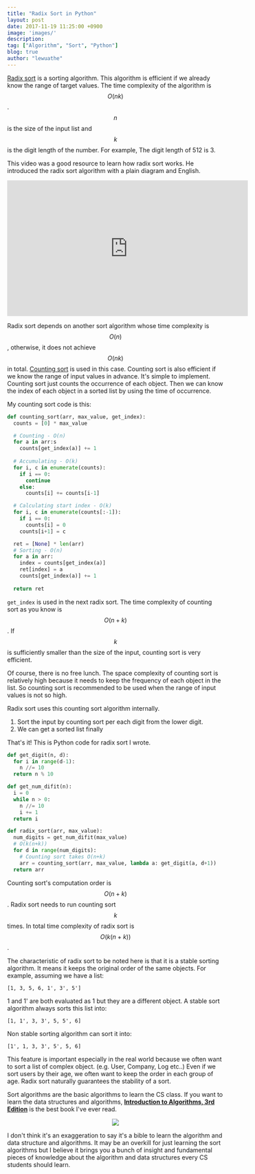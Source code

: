 ```yaml
---
title: "Radix Sort in Python"
layout: post
date: 2017-11-19 11:25:00 +0900
image: 'images/'
description:
tag: ["Algorithm", "Sort", "Python"]
blog: true
author: "lewuathe"
---
```


[Radix sort](https://en.wikipedia.org/wiki/Radix_sort) is a sorting algorithm. This algorithm is efficient if we already know the range of target values. The time complexity of the algorithm is $$O(nk)$$. $$n$$ is the size of the input list and $$k$$ is the digit length of the number. For example, The digit length of 512 is 3. 

This video was a good resource to learn how radix sort works. He introduced the radix sort algorithm with a plain diagram and English. 

<iframe width="560" height="315" src="https://www.youtube.com/embed/XiuSW_mEn7g?rel=0" frameborder="0" allowfullscreen></iframe>

Radix sort depends on another sort algorithm whose time complexity is $$O(n)$$, otherwise, it does not achieve $$O(nk)$$ in total. [Counting sort](https://en.wikipedia.org/wiki/Counting_sort) is used in this case. Counting sort is also efficient if we know the range of input values in advance. It's simple to implement. Counting sort just counts the occurrence of each object. Then we can know the index of each object in a sorted list by using the time of occurrence. 

My counting sort code is this:

```python
def counting_sort(arr, max_value, get_index):
  counts = [0] * max_value

  # Counting - O(n)
  for a in arr:s
    counts[get_index(a)] += 1
  
  # Accumulating - O(k)
  for i, c in enumerate(counts):
    if i == 0:
      continue
    else:
      counts[i] += counts[i-1]

  # Calculating start index - O(k)
  for i, c in enumerate(counts[:-1]):
    if i == 0:
      counts[i] = 0
    counts[i+1] = c

  ret = [None] * len(arr)
  # Sorting - O(n)
  for a in arr:
    index = counts[get_index(a)]
    ret[index] = a
    counts[get_index(a)] += 1
  
  return ret
```

`get_index` is used in the next radix sort. The time complexity of counting sort as you know is $$O(n + k)$$. If $$k$$ is sufficiently smaller than the size of the input, counting sort is very efficient. 

Of course, there is no free lunch. The space complexity of counting sort is relatively high because it needs to keep the frequency of each object in the list. So counting sort is recommended to be used when the range of input values is not so high.

Radix sort uses this counting sort algorithm internally. 

1. Sort the input by counting sort per each digit from the lower digit.
2. We can get a sorted list finally

That's it! This is Python code for radix sort I wrote.

```python
def get_digit(n, d):
  for i in range(d-1):
    n //= 10
  return n % 10

def get_num_difit(n):
  i = 0
  while n > 0:
    n //= 10
    i += 1
  return i

def radix_sort(arr, max_value):
  num_digits = get_num_difit(max_value)
  # O(k(n+k))
  for d in range(num_digits):
    # Counting sort takes O(n+k)
    arr = counting_sort(arr, max_value, lambda a: get_digit(a, d+1))
  return arr
```

Counting sort's computation order is $$O(n + k)$$. Radix sort needs to run counting sort $$k$$ times. In total time complexity of radix sort is $$O(k(n+k))$$.

The characteristic of radix sort to be noted here is that it is a stable sorting algorithm. It means it keeps the original order of the same objects. For example, assuming we have a list:

```
[1, 3, 5, 6, 1', 3', 5']
```

1 and 1' are both evaluated as 1 but they are a different object. A stable sort algorithm always sorts this list into:

```
[1, 1', 3, 3', 5, 5', 6]
```

Non stable sorting algorithm can sort it into:

```
[1', 1, 3, 3', 5', 5, 6]
```

This feature is important especially in the real world because we often want to sort a list of complex object. (e.g. User, Company, Log etc..) Even if we sort users by their age, we often want to keep the order in each group of age. Radix sort naturally guarantees the stability of a sort.

Sort algorithms are the basic algorithms to learn the CS class. If you want to learn the data structures and algorithms, [**Introduction to Algorithms, 3rd Edition**](https://amzn.to/2N3HZ1M) is the best book I've ever read.

<div style='text-align: center'>
<a href="https://www.amazon.com/Introduction-Algorithms-3rd-MIT-Press/dp/0262033844/ref=as_li_ss_il?ie=UTF8&qid=1549979958&sr=8-2&keywords=data+structure&linkCode=li3&tag=lewuathe-20&linkId=be365cf59c624c4668f8446f23add2f4" target="_blank"><img border="0" src="//ws-na.amazon-adsystem.com/widgets/q?_encoding=UTF8&ASIN=0262033844&Format=_SL250_&ID=AsinImage&MarketPlace=US&ServiceVersion=20070822&WS=1&tag=lewuathe-20" ></a><img src="https://ir-na.amazon-adsystem.com/e/ir?t=lewuathe-20&l=li3&o=1&a=0262033844" width="1" height="1" border="0" alt="" style="border:none !important; margin:0px !important;" />
</div>

I don't think it's an exaggeration to say it's a bible to learn the algorithm and data structure and algorithms. It may be an overkill for just learning the sort algorithms but I believe it brings you a bunch of insight and fundamental pieces of knowledge about the algorithm and data structures every CS students should learn.
